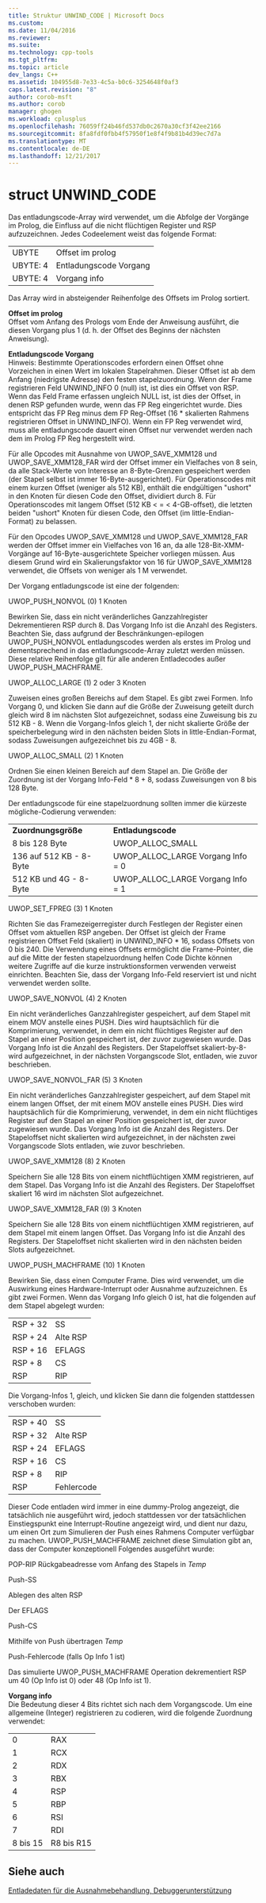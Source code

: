 ```yaml
---
title: Struktur UNWIND_CODE | Microsoft Docs
ms.custom: 
ms.date: 11/04/2016
ms.reviewer: 
ms.suite: 
ms.technology: cpp-tools
ms.tgt_pltfrm: 
ms.topic: article
dev_langs: C++
ms.assetid: 104955d8-7e33-4c5a-b0c6-3254648f0af3
caps.latest.revision: "8"
author: corob-msft
ms.author: corob
manager: ghogen
ms.workload: cplusplus
ms.openlocfilehash: 76059ff24b46fd537db0c2670a30cf3f42ee2166
ms.sourcegitcommit: 8fa8fdf0fbb4f57950f1e8f4f9b81b4d39ec7d7a
ms.translationtype: MT
ms.contentlocale: de-DE
ms.lasthandoff: 12/21/2017
---
```

# <a name="struct-unwindcode"></a>struct UNWIND_CODE
Das entladungscode-Array wird verwendet, um die Abfolge der Vorgänge im Prolog, die Einfluss auf die nicht flüchtigen Register und RSP aufzuzeichnen. Jedes Codeelement weist das folgende Format:  
  
|||  
|-|-|  
|UBYTE|Offset im prolog|  
|UBYTE: 4|Entladungscode Vorgang|  
|UBYTE: 4|Vorgang info|  
  
 Das Array wird in absteigender Reihenfolge des Offsets im Prolog sortiert.  
  
 **Offset im prolog**  
 Offset vom Anfang des Prologs vom Ende der Anweisung ausführt, die diesen Vorgang plus 1 (d. h. der Offset des Beginns der nächsten Anweisung).  
  
 **Entladungscode Vorgang**  
 Hinweis: Bestimmte Operationscodes erfordern einen Offset ohne Vorzeichen in einen Wert im lokalen Stapelrahmen. Dieser Offset ist ab dem Anfang (niedrigste Adresse) den festen stapelzuordnung. Wenn der Frame registrieren Feld UNWIND_INFO 0 (null) ist, ist dies ein Offset von RSP. Wenn das Feld Frame erfassen ungleich NULL ist, ist dies der Offset, in denen RSP gefunden wurde, wenn das FP Reg eingerichtet wurde. Dies entspricht das FP Reg minus dem FP Reg-Offset (16 * skalierten Rahmens registrieren Offset in UNWIND_INFO). Wenn ein FP Reg verwendet wird, muss alle entladungscode dauert einen Offset nur verwendet werden nach dem im Prolog FP Reg hergestellt wird.  
  
 Für alle Opcodes mit Ausnahme von UWOP_SAVE_XMM128 und UWOP_SAVE_XMM128_FAR wird der Offset immer ein Vielfaches von 8 sein, da alle Stack-Werte von Interesse an 8-Byte-Grenzen gespeichert werden (der Stapel selbst ist immer 16-Byte-ausgerichtet). Für Operationscodes mit einem kurzen Offset (weniger als 512 KB), enthält die endgültigen "ushort" in den Knoten für diesen Code den Offset, dividiert durch 8. Für Operationscodes mit langem Offset (512 KB < = < 4-GB-offset), die letzten beiden "ushort" Knoten für diesen Code, den Offset (im little-Endian-Format) zu belassen.  
  
 Für den Opcodes UWOP_SAVE_XMM128 und UWOP_SAVE_XMM128_FAR werden der Offset immer ein Vielfaches von 16 an, da alle 128-Bit-XMM-Vorgänge auf 16-Byte-ausgerichtete Speicher vorliegen müssen. Aus diesem Grund wird ein Skalierungsfaktor von 16 für UWOP_SAVE_XMM128 verwendet, die Offsets von weniger als 1 M verwendet.  
  
 Der Vorgang entladungscode ist eine der folgenden:  
  
 UWOP_PUSH_NONVOL (0) 1 Knoten  
  
 Bewirken Sie, dass ein nicht veränderliches Ganzzahlregister Dekrementieren RSP durch 8. Das Vorgang Info ist die Anzahl des Registers. Beachten Sie, dass aufgrund der Beschränkungen-epilogen UWOP_PUSH_NONVOL entladungscodes werden als erstes im Prolog und dementsprechend in das entladungscode-Array zuletzt werden müssen. Diese relative Reihenfolge gilt für alle anderen Entladecodes außer UWOP_PUSH_MACHFRAME.  
  
 UWOP_ALLOC_LARGE (1) 2 oder 3 Knoten  
  
 Zuweisen eines großen Bereichs auf dem Stapel. Es gibt zwei Formen. Info Vorgang 0, und klicken Sie dann auf die Größe der Zuweisung geteilt durch gleich wird 8 im nächsten Slot aufgezeichnet, sodass eine Zuweisung bis zu 512 KB - 8. Wenn die Vorgang-Infos gleich 1, der nicht skalierte Größe der speicherbelegung wird in den nächsten beiden Slots in little-Endian-Format, sodass Zuweisungen aufgezeichnet bis zu 4GB - 8.  
  
 UWOP_ALLOC_SMALL (2) 1 Knoten  
  
 Ordnen Sie einen kleinen Bereich auf dem Stapel an. Die Größe der Zuordnung ist der Vorgang Info-Feld * 8 + 8, sodass Zuweisungen von 8 bis 128 Byte.  
  
 Der entladungscode für eine stapelzuordnung sollten immer die kürzeste mögliche-Codierung verwenden:  
  
|||  
|-|-|  
|**Zuordnungsgröße**|**Entladungscode**|  
|8 bis 128 Byte|UWOP_ALLOC_SMALL|  
|136 auf 512 KB - 8-Byte|UWOP_ALLOC_LARGE Vorgang Info = 0|  
|512 KB und 4G - 8-Byte|UWOP_ALLOC_LARGE Vorgang Info = 1|  
  
 UWOP_SET_FPREG (3) 1 Knoten  
  
 Richten Sie das Framezeigerregister durch Festlegen der Register einen Offset vom aktuellen RSP angeben. Der Offset ist gleich der Frame registrieren Offset Feld (skaliert) in UNWIND_INFO * 16, sodass Offsets von 0 bis 240. Die Verwendung eines Offsets ermöglicht die Frame-Pointer, die auf die Mitte der festen stapelzuordnung helfen Code Dichte können weitere Zugriffe auf die kurze instruktionsformen verwenden verweist einrichten. Beachten Sie, dass der Vorgang Info-Feld reserviert ist und nicht verwendet werden sollte.  
  
 UWOP_SAVE_NONVOL (4) 2 Knoten  
  
 Ein nicht veränderliches Ganzzahlregister gespeichert, auf dem Stapel mit einem MOV anstelle eines PUSH. Dies wird hauptsächlich für die Komprimierung, verwendet, in dem ein nicht flüchtiges Register auf den Stapel an einer Position gespeichert ist, der zuvor zugewiesen wurde. Das Vorgang Info ist die Anzahl des Registers. Der Stapeloffset skaliert-by-8-wird aufgezeichnet, in der nächsten Vorgangscode Slot, entladen, wie zuvor beschrieben.  
  
 UWOP_SAVE_NONVOL_FAR (5) 3 Knoten  
  
 Ein nicht veränderliches Ganzzahlregister gespeichert, auf dem Stapel mit einem langen Offset, der mit einem MOV anstelle eines PUSH. Dies wird hauptsächlich für die Komprimierung, verwendet, in dem ein nicht flüchtiges Register auf den Stapel an einer Position gespeichert ist, der zuvor zugewiesen wurde. Das Vorgang Info ist die Anzahl des Registers. Der Stapeloffset nicht skalierten wird aufgezeichnet, in der nächsten zwei Vorgangscode Slots entladen, wie zuvor beschrieben.  
  
 UWOP_SAVE_XMM128 (8) 2 Knoten  
  
 Speichern Sie alle 128 Bits von einem nichtflüchtigen XMM registrieren, auf dem Stapel. Das Vorgang Info ist die Anzahl des Registers. Der Stapeloffset skaliert 16 wird im nächsten Slot aufgezeichnet.  
  
 UWOP_SAVE_XMM128_FAR (9) 3 Knoten  
  
 Speichern Sie alle 128 Bits von einem nichtflüchtigen XMM registrieren, auf dem Stapel mit einem langen Offset. Das Vorgang Info ist die Anzahl des Registers. Der Stapeloffset nicht skalierten wird in den nächsten beiden Slots aufgezeichnet.  
  
 UWOP_PUSH_MACHFRAME (10) 1 Knoten  
  
 Bewirken Sie, dass einen Computer Frame.  Dies wird verwendet, um die Auswirkung eines Hardware-Interrupt oder Ausnahme aufzuzeichnen. Es gibt zwei Formen. Wenn das Vorgang Info gleich 0 ist, hat die folgenden auf dem Stapel abgelegt wurden:  
  
|||  
|-|-|  
|RSP + 32|SS|  
|RSP + 24|Alte RSP|  
|RSP + 16|EFLAGS|  
|RSP + 8|CS|  
|RSP|RIP|  
  
 Die Vorgang-Infos 1, gleich, und klicken Sie dann die folgenden stattdessen verschoben wurden:  
  
|||  
|-|-|  
|RSP + 40|SS|  
|RSP + 32|Alte RSP|  
|RSP + 24|EFLAGS|  
|RSP + 16|CS|  
|RSP + 8|RIP|  
|RSP|Fehlercode|  
  
 Dieser Code entladen wird immer in eine dummy-Prolog angezeigt, die tatsächlich nie ausgeführt wird, jedoch stattdessen vor der tatsächlichen Einstiegspunkt eine Interrupt-Routine angezeigt wird, und dient nur dazu, um einen Ort zum Simulieren der Push eines Rahmens Computer verfügbar zu machen. UWOP_PUSH_MACHFRAME zeichnet diese Simulation gibt an, dass der Computer konzeptionell Folgendes ausgeführt wurde:  
  
 POP-RIP Rückgabeadresse vom Anfang des Stapels in *Temp*  
  
 Push-SS  
  
 Ablegen des alten RSP  
  
 Der EFLAGS  
  
 Push-CS  
  
 Mithilfe von Push übertragen *Temp*  
  
 Push-Fehlercode (falls Op Info 1 ist)  
  
 Das simulierte UWOP_PUSH_MACHFRAME Operation dekrementiert RSP um 40 (Op Info ist 0) oder 48 (Op Info ist 1).  
  
 **Vorgang info**  
 Die Bedeutung dieser 4 Bits richtet sich nach dem Vorgangscode. Um eine allgemeine (Integer) registrieren zu codieren, wird die folgende Zuordnung verwendet:  
  
|||  
|-|-|  
|0|RAX|  
|1|RCX|  
|2|RDX|  
|3|RBX|  
|4|RSP|  
|5|RBP|  
|6|RSI|  
|7|RDI|  
|8 bis 15|R8 bis R15|  
  
## <a name="see-also"></a>Siehe auch  
 [Entladedaten für die Ausnahmebehandlung, Debuggerunterstützung](../build/unwind-data-for-exception-handling-debugger-support.md)